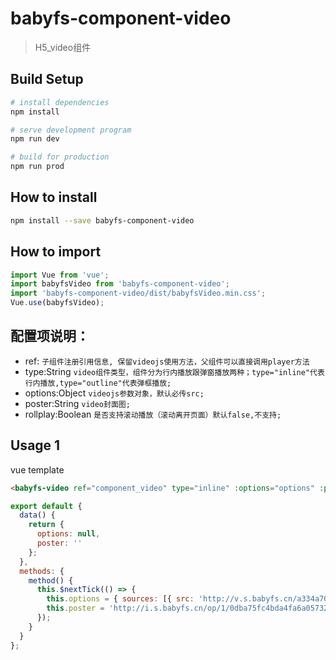 # babyfs-component-video

> H5_video组件

## Build Setup

``` bash
# install dependencies
npm install

# serve development program
npm run dev

# build for production
npm run prod
```
## How to install

``` bash
npm install --save babyfs-component-video
```

## How to import

``` javascript
import Vue from 'vue';
import babyfsVideo from 'babyfs-component-video';
import 'babyfs-component-video/dist/babyfsVideo.min.css';
Vue.use(babyfsVideo);
```

## 配置项说明：

- ref:
 ```子组件注册引用信息, 保留videojs使用方法，父组件可以直接调用player方法```
- type:String
 ```video组件类型，组件分为行内播放跟弹窗播放两种；type="inline"代表行内播放,type="outline"代表弹框播放;```
- options:Object
 ```videojs参数对象，默认必传src;```
- poster:String
 ```video封面图;```
- rollplay:Boolean
 ```是否支持滚动播放（滚动离开页面）默认false,不支持;```

## Usage 1
vue template
``` html
<babyfs-video ref="component_video" type="inline" :options="options" :poster="poster" :rollplay="true"></babyfs-video>
```

``` javascript
export default {
  data() {
    return {
      options: null,
      poster: ''
    };
  },
  methods: {
    method() {
      this.$nextTick(() => {
        this.options = { sources: [{ src: 'http://v.s.babyfs.cn/a334a70d003632a4d1e8ed5c307f9d9665645273.mp4' }] };
        this.poster = 'http://i.s.babyfs.cn/op/1/0dba75fc4bda4fa6a0573217a0506eb9.png';
      });
    }
  }
};
```

